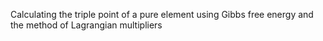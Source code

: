 Calculating the triple point of a pure element using Gibbs free energy and the method of Lagrangian multipliers
